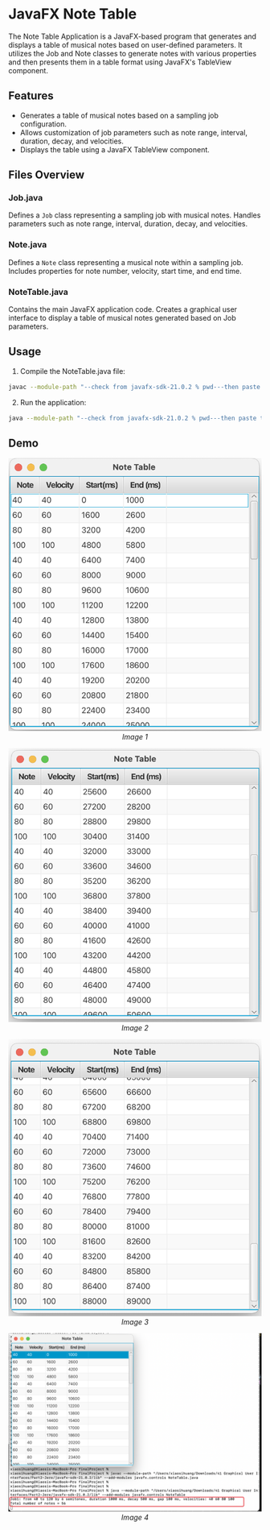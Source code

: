 # JavaFX Note Table

The Note Table Application is a JavaFX-based program that generates and displays a table of musical notes based on user-defined parameters. It utilizes the Job and Note classes to generate notes with various properties and then presents them in a table format using JavaFX's TableView component.

## Features

- Generates a table of musical notes based on a sampling job configuration.
- Allows customization of job parameters such as note range, interval, duration, decay, and velocities.
- Displays the table using a JavaFX TableView component.

## Files Overview

### Job.java

Defines a `Job` class representing a sampling job with musical notes. Handles parameters such as note range, interval, duration, decay, and velocities.

### Note.java

Defines a `Note` class representing a musical note within a sampling job. Includes properties for note number, velocity, start time, and end time.

### NoteTable.java

Contains the main JavaFX application code. Creates a graphical user interface to display a table of musical notes generated based on Job parameters.



## Usage

1. Compile the NoteTable.java file:

 ```bash
javac --module-path "--check from javafx-sdk-21.0.2 % pwd---then paste to here" --add-modules javafx.controls NoteTable.java

```
2. Run the application:
   
```bash
java --module-path "--check from javafx-sdk-21.0.2 % pwd---then paste to here" --add-modules javafx.controls NoteTable

```
## Demo
<!-- Image 1 -->
<p align="center">
  <img src="https://github.com/xiaosihuangsi/JavaFX-Note-Table/blob/main/Demo_1.png" alt="Image 1" width="600" />
  <br />
  <em>Image 1</em>
</p>

<!-- Image 2 -->
<p align="center">
  <img src="https://github.com/xiaosihuangsi/JavaFX-Note-Table/blob/main/Demo_2.png" alt="Image 2" width="600" />
  <br />
  <em>Image 2</em>
</p>

<!-- Image 3 -->
<p align="center">
  <img src="https://github.com/xiaosihuangsi/JavaFX-Note-Table/blob/main/Demo_3.png" alt="Image 3" width="600" />
  <br />
  <em>Image 3</em>
</p>

<!-- Image 4 -->
<p align="center">
  <img src="https://github.com/xiaosihuangsi/JavaFX-Note-Table/blob/main/Demo_4_console.png" alt="Image 4" width="600" />
  <br />
  <em>Image 4</em>
</p>
